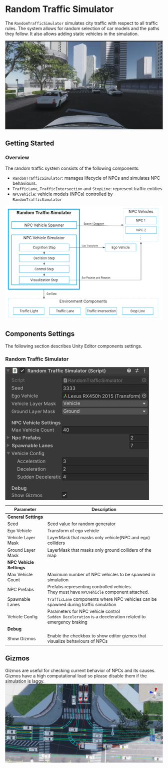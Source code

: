 # Random Traffic Simulator
The `RandomTrafficSimulator` simulates city traffic with respect to all traffic rules. The system allows for random selection of car models and the paths they follow. It also allows adding static vehicles in the simulation.

![random_traffic](random_traffic.png)

## Getting Started
### Overview

The random traffic system consists of the following components:

- `RandomTrafficSimulator`:  manages lifecycle of NPCs and simulates NPC behaviours.
- `TrafficLane`, `TrafficIntersection` and `StopLine`: represent traffic entities
- `NPCVehicle`: vehicle models (NPCs) controlled by `RandomTrafficSimulator`

![](overview.png)

## Components Settings

The following section describes Unity Editor components settings.

### Random Traffic Simulator

![inspector](inspector.png)

| Parameter | Description |
|---|---|
| **General Settings** | |
| Seed | Seed value for random generator |
| Ego Vehicle | Transform of ego vehicle |
| Vehicle Layer Mask | LayerMask that masks only vehicle(NPC and ego) colliders |
| Ground Layer Mask | LayerMask that masks only ground colliders of the map |
| **NPC Vehicle Settings** | |
| Max Vehicle Count | Maximum number of NPC vehicles to be spawned in simulation|
| NPC Prefabs | Prefabs representing controlled vehicles.<br/> They must have `NPCVehicle` component attached. |
| Spawnable Lanes | `TrafficLane` components where NPC vehicles can be spawned during traffic simulation|
| Vehicle Config | Parameters for NPC vehicle control<br/>`Sudden Deceleration` is a deceleration related to emergency braking |
| **Debug** | |
| Show Gizmos | Enable the checkbox to show editor gizmos that visualize behaviours of NPCs |

## Gizmos
Gizmos are useful for checking current behavior of NPCs and its causes.
Gizmos have a high computational load so please disable them if the simulation is laggy.
![gizmos](gizmos.png)
